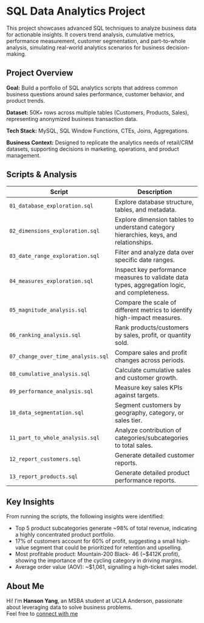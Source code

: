 # SQL Data Analytics Project
This project showcases advanced SQL techniques to analyze business data for actionable insights.
It covers trend analysis, cumulative metrics, performance measurement, customer segmentation, and part-to-whole analysis, simulating real-world analytics scenarios for business decision-making.

## Project Overview
**Goal:** Build a portfolio of SQL analytics scripts that address common business questions around sales performance, customer behavior, and product trends.

**Dataset:** 50K+ rows across multiple tables (Customers, Products, Sales), representing anonymized business transaction data.

**Tech Stack:** MySQL, SQL Window Functions, CTEs, Joins, Aggregations.

**Business Context:** Designed to replicate the analytics needs of retail/CRM datasets, supporting decisions in marketing, operations, and product management.

## Scripts & Analysis

| Script                             | Description                                                      |
| ---------------------------------- | ---------------------------------------------------------------- |
| `01_database_exploration.sql`      | Explore database structure, tables, and metadata.                |
| `02_dimensions_exploration.sql`    | Explore dimension tables to understand category hierarchies, keys, and relationships.                |
| `03_date_range_exploration.sql`    | Filter and analyze data over specific date ranges.               |
| `04_measures_exploration.sql`      | Inspect key performance measures to validate data types, aggregation logic, and completeness.                |
| `05_magnitude_analysis.sql`          | Compare the scale of different metrics to identify high-impact measures.      |
| `06_ranking_analysis.sql`          | Rank products/customers by sales, profit, or quantity sold.      |
| `07_change_over_time_analysis.sql` | Compare sales and profit changes across periods.                 |
| `08_cumulative_analysis.sql`       | Calculate cumulative sales and customer growth.                  |
| `09_performance_analysis.sql`      | Measure key sales KPIs against targets.                          |
| `10_data_segmentation.sql`         | Segment customers by geography, category, or sales tier.         |
| `11_part_to_whole_analysis.sql`    | Analyze contribution of categories/subcategories to total sales. |
| `12_report_customers.sql`          | Generate detailed customer reports.                              |
| `13_report_products.sql`           | Generate detailed product performance reports.                   |

## Key Insights
From running the scripts, the following insights were identified:

- Top 5 product subcategories generate ~98% of total revenue, indicating a highly concentrated product portfolio.
- 17% of customers account for 60% of profit, suggesting a small high-value segment that could be prioritized for retention and upselling.
- Most profitable product: Mountain-200 Black- 46 (~$412K profit), showing the importance of the cycling category in driving margins.
- Average order value (AOV): ~$1,061, signalling a high-ticket sales model.

## About Me

Hi! I’m **Hanson Yang**, an MSBA student at UCLA Anderson, passionate about leveraging data to solve business problems.  
Feel free to [connect with me](https://www.linkedin.com/in/hansony)
